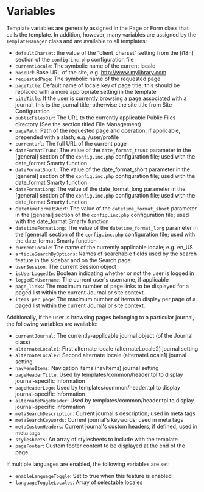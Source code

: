 # Variables

Template variables are generally assigned in the Page or Form class that calls the template. In addition, however, many variables are assigned by the ``TemplateManager`` class and are available to all templates:

- ``defaultCharset``: the value of the “client_charset" setting from the [i18n] section of the ``config.inc.php`` configuration file
- ``currentLocale``: The symbolic name of the current locale
- ``baseUr``l: Base URL of the site, e.g. http://www.mylibrary.com
- ``requestedPage``: The symbolic name of the requested page
- ``pageTitle``: Default name of locale key of page title; this should be replaced with a more appropriate setting in the template
- ``siteTitle``: If the user is currently browsing a page associated with a journal, this is the journal title; otherwise the site title from Site Configuration
- ``publicFilesDir``: The URL to the currently applicable Public Files directory (See the section titled File Management)
- ``pagePath``: Path of the requested page and operation, if applicable, prepended with a slash; e.g. /user/profile
- ``currentUrl``: The full URL of the current page
- ``dateFormatTrunc``: The value of the ``date_format_trunc`` parameter in the [general] section of the ``config.inc.php`` configuration file; used with the date_format Smarty function
- ``dateFormatShort``: The value of the date_format_short parameter in the [general] section of the ``config.inc.php`` configuration file; used with the date_format Smarty function
- ``dateFormatLong``: The value of the date_format_long parameter in the [general] section of the ``config.inc.php`` configuration file; used with the date_format Smarty function
- d``atetimeFormatShor``t: The value of the ``datetime_format_short`` parameter in the [general] section of the ``config.inc.php`` configuration file; used with the date_format Smarty function
- ``datetimeFormatLong``: The value of the ``datetime_format_long`` parameter in the [general] section of the ``config.inc.php`` configuration file; used with the date_format Smarty function
- ``currentLocale``: The name of the currently applicable locale; e.g. en_US
- ``articleSearchByOptions``: Names of searchable fields used by the search feature in the sidebar and on the Search page
- ``userSession``: The current Session object
- ``isUserLoggedIn``: Boolean indicating whether or not the user is logged in
- ``loggedInUsername``: The current user's username, if applicable
- ``page_links``: The maximum number of page links to be displayed for a paged list within the current Journal or site context.
- ``items_per_page``: The maximum number of items to display per page of a paged list within the current Journal or site context.

Additionally, if the user is browsing pages belonging to a particular journal, the following variables are available:

- ``currentJournal``: The currently-applicable journal object (of the Journal class)
- ``alternateLocale1``: First alternate locale (alternateLocale2) journal setting
- ``alternateLocale2``: Second alternate locale (alternateLocale1) journal setting
- ``navMenuItems``: Navigation items (navItems) journal setting
- ``pageHeaderTitle``: Used by templates/common/header.tpl to display journal-specific information
- ``pageHeaderLogo``: Used by templates/common/header.tpl to display journal-specific information
- ``alternatePageHeader``: Used by templates/common/header.tpl to display journal-specific information
- ``metaSearchDescription``: Current journal's description; used in meta tags
- ``metaSearchKeywords``: Current journal's keywords; used in meta tags
- ``metaCustomHeaders``: Current journal's custom headers, if defined; used in meta tags
- ``stylesheets``: An array of stylesheets to include with the template
- ``pageFooter``: Custom footer content to be displayed at the end of the page

If multiple languages are enabled, the following variables are set:

- ``enableLanguageToggle``: Set to true when this feature is enabled
- ``languageToggleLocales``: Array of selectable locales

